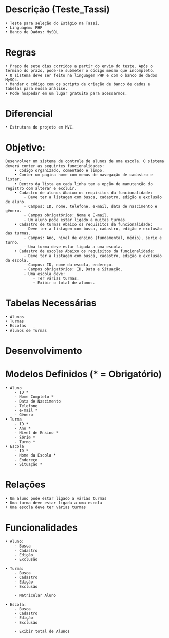 # Descrição (Teste_Tassi)
    • Teste para seleção do Estágio na Tassi.
    • Linguagem: PHP
    • Banco de Dados: MySQL

# Regras
    • Prazo de sete dias corridos a partir do envio do teste. Após o término do prazo, pode-se submeter o código mesmo que incompleto.
    • O sistema deve ser feito na linguagem PHP e com o banco de dados MySQL.
    • Mandar o código com os scripts de criação de banco de dados e tabelas para nossa análise.
    • Pode hospedar em um lugar gratuito para acessarmos.

# Diferencial
    • Estrutura do projeto em MVC.

# Objetivo:
    Desenvolver um sistema de controle de alunos de uma escola. O sistema deverá conter as seguintes funcionalidades:
        • Código organizado, comentado e limpo.
        • Conter um pagina home com menus de navegação de cadastro e listar.
        • Dentro da lista em cada linha tem a opção de manutenção do registro com alterar e excluir.
        • Cadastro de alunos Abaixo os requisitos da funcionalidade:
            - Deve ter a listagem com busca, cadastro, edição e exclusão de aluno.
            - Campos: ID, nome, telefone, e-mail, data de nascimento e gênero.
            - Campos obrigatórios: Nome e E-mail.
            - Um aluno pode estar ligado a muitas turmas.
        • Cadastro de turmas Abaixo os requisitos da funcionalidade:
            - Deve ter a listagem com busca, cadastro, edição e exclusão das turmas.
            - Campos: Ano, nível de ensino (fundamental, médio), série e turno.
            - Uma turma deve estar ligada a uma escola.
        • Cadastro de escolas Abaixo os requisitos da funcionalidade:
            - Deve ter a listagem com busca, cadastro, edição e exclusão da escola.
            - Campos: ID, nome da escola, endereço.
            - Campos obrigatórios: ID, Data e Situação.
            - Uma escola deve:
                ◦ Ter várias turmas.
                ◦ Exibir o total de alunos.
# Tabelas Necessárias
    • Alunos
    • Turmas
    • Escolas
    • Alunos de Turmas

# Desenvolvimento #

# Modelos Definidos (* = Obrigatório)
    • Aluno
        - ID *
        - Nome Completo *
        - Data de Nascimento
        - Telefone
        - e-mail *
        - Gênero
    • Turma
        - ID *
        - Ano *
        - Nível de Ensino *
        - Série *
        - Turno *
    • Escola
        - ID *
        - Nome da Escola *
        - Endereço
        - Situação *

# Relações
    • Um aluno pode estar ligado a várias turmas
    • Uma turma deve estar ligada a uma escola
    • Uma escola deve ter várias turmas

# Funcionalidades
    • Aluno:
        - Busca
        - Cadastro
        - Edição
        - Exclusão
        
    • Turma:
        - Busca
        - Cadastro
        - Edição
        - Exclusão
        
        - Matrícular Aluno

    • Escola:
        - Busca
        - Cadastro
        - Edição
        - Exclusão

        - Exibir total de Alunos


